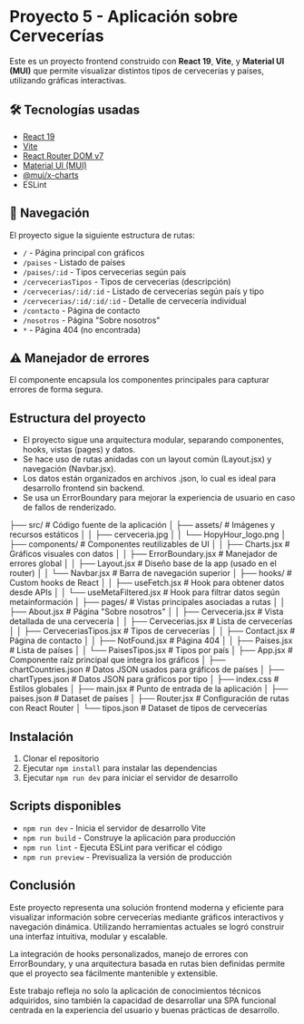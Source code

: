 # Proyecto 5 - Aplicación sobre Cervecerías

Este es un proyecto frontend construido con **React 19**, **Vite**, y **Material UI (MUI)** que permite visualizar distintos tipos de cervecerías y países, utilizando gráficas interactivas.

## 🛠 Tecnologías usadas

- [React 19](https://react.dev/)
- [Vite](https://vitejs.dev/)
- [React Router DOM v7](https://reactrouter.com/)
- [Material UI (MUI)](https://mui.com/)
- [@mui/x-charts](https://mui.com/x/react-charts/)
- ESLint

## 🧭 Navegación
El proyecto sigue la siguiente estructura de rutas:

- `/` - Página principal con gráficos
- `/paises` - Listado de países
- `/paises/:id` - Tipos cervecerias según país
- `/cerveceriasTipos` - Tipos de cervecerías (descripción)
- `/cervecerias/:id/:id` - Listado de cervecerías según país y tipo
- `/cervecerias/:id/:id/:id` - Detalle de cervecería individual
- `/contacto` - Página de contacto
- `/nosotros` - Página "Sobre nosotros"
- `*` - Página 404 (no encontrada)

## ⚠️ Manejador de errores
El componente <ErrorBoundary> encapsula los componentes principales para capturar errores de forma segura.

## Estructura del proyecto
- El proyecto sigue una arquitectura modular, separando componentes, hooks, vistas (pages) y datos.
- Se hace uso de rutas anidadas con un layout común (Layout.jsx) y navegación (Navbar.jsx).
- Los datos están organizados en archivos .json, lo cual es ideal para desarrollo frontend sin backend.
- Se usa un ErrorBoundary para mejorar la experiencia de usuario en caso de fallos de renderizado.

├── src/                   # Código fuente de la aplicación
│   ├── assets/            # Imágenes y recursos estáticos
│   │   ├── cerveceria.jpg
│   │   └── HopyHour_logo.png
│   ├── components/        # Componentes reutilizables de UI
│   │   ├── Charts.jsx          # Gráficos visuales con datos
│   │   ├── ErrorBoundary.jsx  # Manejador de errores global
│   │   ├── Layout.jsx         # Diseño base de la app (usado en el router)
│   │   └── Navbar.jsx         # Barra de navegación superior
│   ├── hooks/             # Custom hooks de React
│   │   ├── useFetch.jsx         # Hook para obtener datos desde APIs
│   │   └── useMetaFiltered.jsx # Hook para filtrar datos según metainformación
│   ├── pages/             # Vistas principales asociadas a rutas
│   │   ├── About.jsx             # Página "Sobre nosotros"
│   │   ├── Cerveceria.jsx        # Vista detallada de una cervecería
│   │   ├── Cervecerias.jsx       # Lista de cervecerías
│   │   ├── CerveceriasTipos.jsx  # Tipos de cervecerías
│   │   ├── Contact.jsx           # Página de contacto
│   │   ├── NotFound.jsx          # Página 404
│   │   ├── Paises.jsx            # Lista de países
│   │   └── PaisesTipos.jsx       # Tipos por país
│   ├── App.jsx             # Componente raíz principal que integra los gráficos
│   ├── chartCountries.json # Datos JSON usados para gráficos de países
│   ├── chartTypes.json     # Datos JSON para gráficos por tipo
│   ├── index.css           # Estilos globales
│   ├── main.jsx            # Punto de entrada de la aplicación
│   ├── paises.json         # Dataset de países
│   ├── Router.jsx          # Configuración de rutas con React Router
│   └── tipos.json          # Dataset de tipos de cervecerías

## Instalación

1. Clonar el repositorio
2. Ejecutar `npm install` para instalar las dependencias
3. Ejecutar `npm run dev` para iniciar el servidor de desarrollo

## Scripts disponibles

- `npm run dev` - Inicia el servidor de desarrollo Vite
- `npm run build` - Construye la aplicación para producción
- `npm run lint` - Ejecuta ESLint para verificar el código
- `npm run preview` - Previsualiza la versión de producción

## Conclusión
Este proyecto representa una solución frontend moderna y eficiente para visualizar información sobre cervecerías mediante gráficos interactivos y navegación dinámica. Utilizando herramientas actuales se logró construir una interfaz intuitiva, modular y escalable.

La integración de hooks personalizados, manejo de errores con ErrorBoundary, y una arquitectura basada en rutas bien definidas permite que el proyecto sea fácilmente mantenible y extensible.

Este trabajo refleja no solo la aplicación de conocimientos técnicos adquiridos, sino también la capacidad de desarrollar una SPA funcional centrada en la experiencia del usuario y buenas prácticas de desarrollo.
